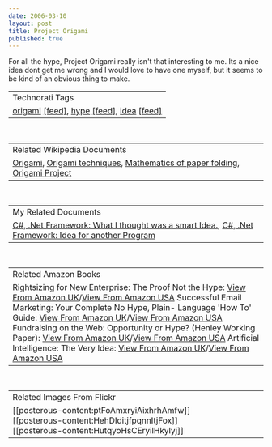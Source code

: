```yaml
---
date: 2006-03-10
layout: post
title: Project Origami
published: true
---
```

For all the hype, Project Origami really isn't that interesting to me.  Its a nice idea dont get me wrong and I would love to have one myself, but it seems to be kind of an obvious thing to make.<p /><table class="TechnoratiHead TagHeader">
<tr><td>Technorati Tags</td></tr>
<tr class="Technorati"><td>
<a href="http://www.kinlan.co.uk/tag/origami" class="Tag" rel="tag">origami</a> <a href="http://feeds.technorati.com/feed/posts/tag/origami" class="Tag">[feed]</a>, <a href="http://www.kinlan.co.uk/tag/hype" class="Tag" rel="tag">hype</a> <a href="http://feeds.technorati.com/feed/posts/tag/hype" class="Tag">[feed]</a>, <a href="http://www.kinlan.co.uk/tag/idea" class="Tag" rel="tag">idea</a> <a href="http://feeds.technorati.com/feed/posts/tag/idea" class="Tag">[feed]</a>
</td></tr>
</table><br /><table class="TechnoratiHead TagHeader">
<tr><td>Related Wikipedia Documents</td></tr>
<tr class="Technorati"><td>
<a href="http://en.wikipedia.org/wiki/Origami" class="Tag" rel="tag">Origami</a>, <a href="http://en.wikipedia.org/wiki/Origami_tech_tree" class="Tag" rel="tag">Origami techniques</a>, <a href="http://en.wikipedia.org/wiki/Mathematics_of_origami" class="Tag" rel="tag">Mathematics of paper folding</a>, <a href="http://en.wikipedia.org/wiki/Origami_Project" class="Tag" rel="tag">Origami Project</a>
</td></tr>
</table><br /><table class="TechnoratiHead TagHeader">
<tr><td>My Related Documents</td></tr>
<tr class="Technorati"><td>
<a href="http://www.kinlan.co.uk/2005/08/what-i-thought-was-smart-idea.html" class="Tag" rel="tag">C#, .Net Framework: What I thought was a smart Idea.</a>, <a href="http://www.kinlan.co.uk/2005/10/idea-for-another-program.html" class="Tag" rel="tag">C#, .Net Framework: Idea for another Program</a>
</td></tr>
</table><br /><table class="TechnoratiHead TagHeader">
<tr><td>Related Amazon Books</td></tr>
<tr class="Technorati"><td>Rightsizing for New Enterprise: The Proof Not the Hype: <a href="http://www.amazon.co.uk/exec/obidos/redirect?tag=cnetfra-21&amp;link_code=xm2&amp;camp=2025&amp;creative=165953&amp;path=http://www.amazon.co.uk/gp/redirect.html%253fASIN=0131321846%2526tag=cnetfra-21%2526lcode=xm2%2526cID=2025%2526ccmID=165953%2526location=/o/ASIN/0131321846%25253FSubscriptionId=0CM2PVF6VAHJQKW5G782" class="Tag" rel="tag">View From Amazon UK</a>/<a href="http://www.amazon.com/exec/obidos/redirect?tag=cnetfra-20&amp;link_code=xm2&amp;camp=2025&amp;creative=165953&amp;path=http://www.amazon.com/gp/redirect.html%253fASIN=0131321846%2526tag=cnetfra-20%2526lcode=xm2%2526cID=2025%2526ccmID=165953%2526location=/o/ASIN/0131321846%25253FSubscriptionId=0CM2PVF6VAHJQKW5G782" class="Tag" rel="tag">View From Amazon USA</a> Successful Email Marketing: Your Complete No Hype, Plain- Language 'How To' Guide: <a href="http://www.amazon.co.uk/exec/obidos/redirect?tag=cnetfra-21&amp;link_code=xm2&amp;camp=2025&amp;creative=165953&amp;path=http://www.amazon.co.uk/gp/redirect.html%253fASIN=0143019023%2526tag=cnetfra-21%2526lcode=xm2%2526cID=2025%2526ccmID=165953%2526location=/o/ASIN/0143019023%25253FSubscriptionId=0CM2PVF6VAHJQKW5G782" class="Tag" rel="tag">View From Amazon UK</a>/<a href="http://www.amazon.com/exec/obidos/redirect?tag=cnetfra-20&amp;link_code=xm2&amp;camp=2025&amp;creative=165953&amp;path=http://www.amazon.com/gp/redirect.html%253fASIN=0143019023%2526tag=cnetfra-20%2526lcode=xm2%2526cID=2025%2526ccmID=165953%2526location=/o/ASIN/0143019023%25253FSubscriptionId=0CM2PVF6VAHJQKW5G782" class="Tag" rel="tag">View From Amazon USA</a> Fundraising on the Web: Opportunity or Hype? (Henley Working Paper): <a href="http://www.amazon.co.uk/exec/obidos/redirect?tag=cnetfra-21&amp;link_code=xm2&amp;camp=2025&amp;creative=165953&amp;path=http://www.amazon.co.uk/gp/redirect.html%253fASIN=1861811179%2526tag=cnetfra-21%2526lcode=xm2%2526cID=2025%2526ccmID=165953%2526location=/o/ASIN/1861811179%25253FSubscriptionId=0CM2PVF6VAHJQKW5G782" class="Tag" rel="tag">View From Amazon UK</a>/<a href="http://www.amazon.com/exec/obidos/redirect?tag=cnetfra-20&amp;link_code=xm2&amp;camp=2025&amp;creative=165953&amp;path=http://www.amazon.com/gp/redirect.html%253fASIN=1861811179%2526tag=cnetfra-20%2526lcode=xm2%2526cID=2025%2526ccmID=165953%2526location=/o/ASIN/1861811179%25253FSubscriptionId=0CM2PVF6VAHJQKW5G782" class="Tag" rel="tag">View From Amazon USA</a> Artificial Intelligence: The Very Idea: <a href="http://www.amazon.co.uk/exec/obidos/redirect?tag=cnetfra-21&amp;link_code=xm2&amp;camp=2025&amp;creative=165953&amp;path=http://www.amazon.co.uk/gp/redirect.html%253fASIN=0262580950%2526tag=cnetfra-21%2526lcode=xm2%2526cID=2025%2526ccmID=165953%2526location=/o/ASIN/0262580950%25253FSubscriptionId=0CM2PVF6VAHJQKW5G782" class="Tag" rel="tag">View From Amazon UK</a>/<a href="http://www.amazon.com/exec/obidos/redirect?tag=cnetfra-20&amp;link_code=xm2&amp;camp=2025&amp;creative=165953&amp;path=http://www.amazon.com/gp/redirect.html%253fASIN=0262580950%2526tag=cnetfra-20%2526lcode=xm2%2526cID=2025%2526ccmID=165953%2526location=/o/ASIN/0262580950%25253FSubscriptionId=0CM2PVF6VAHJQKW5G782" class="Tag" rel="tag">View From Amazon USA</a>
</td></tr>
</table><br /><table class="TechnoratiHead TagHeader">
<tr><td>Related Images From Flickr</td></tr>
<tr class="Technorati"><td>
<span style="float: left;">[[posterous-content:ptFoAmxryiAixhrhAmfw]]</span><span style="float: left;">[[posterous-content:HehDIditjfpqnnItjFox]]</span><span style="float: left;">[[posterous-content:HutqyoHsCEryilHkylyj]]</span>
</td></tr>
</table><div class="blogger-post-footer"><img class="posterous_download_image" src="https://blogger.googleusercontent.com/tracker/8109338-114199388394418522?l=www.kinlan.co.uk%2Findex.html" height="1" alt="" width="1" /></div>

